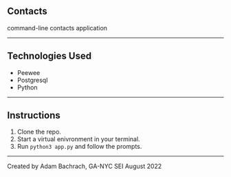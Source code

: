 ## Contacts

command-line contacts application

---

## Technologies Used

- Peewee
- Postgresql
- Python

---
## Instructions

1. Clone the repo.
2. Start a virtual enivronment in your terminal.
3. Run `python3 app.py` and follow the prompts.

---

Created by Adam Bachrach, GA-NYC SEI August 2022
